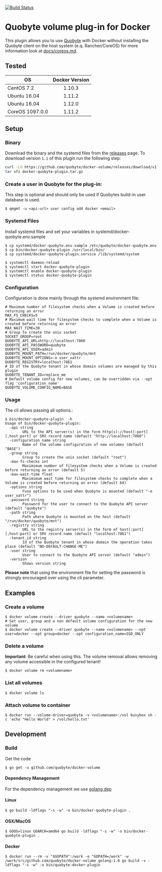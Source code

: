 [![Build Status](https://travis-ci.org/quobyte/docker-volume.svg?branch=master)](https://travis-ci.org/quobyte/docker-volume)

# Quobyte volume plug-in for Docker

This plugin allows you to use [Quobyte](https://www.quobyte.com) with Docker without installing the Quobyte client on the host system (e.q. Rancher/CoreOS) for more information look at [docs/coreos.md](docs/coreos.md).

## Tested

OS              | Docker Version
--------------- | :------------:
CentOS 7.2      |     1.10.3
Ubuntu 16.04    |     1.11.2
Ubuntu 16.04    |     1.12.0
CoreOS 1097.0.0 |     1.11.2

## Setup

### Binary

Download the binary and the systemd files from the [releases](https://github.com/quobyte/docker-volume/releases) page. To download version `1.1` of this plugin run the following step:

```bash
curl -LO https://github.com/quobyte/docker-volume/releases/download/v1.1/docker-quobyte-plugin.tar.gz
tar xfz docker-quobyte-plugin.tar.gz
```

### Create a user in Quobyte for the plug-in:

This step is optional and should only be used if Quobytes build-in user database is used.

```
$ qmgmt -u <api-url> user config add docker <email>
```

### Systemd Files

Install systemd files and set your variables in systemd/docker-quobyte.env.sample

```
$ cp systemd/docker-quobyte.env.sample /etc/quobyte/docker-quobyte.env
$ cp bin/docker-quobyte-plugin /usr/local/bin/
$ cp systemd/docker-quobyte-plugin.service /lib/systemd/system

$ systemctl daemon-reload
$ systemctl start docker-quobyte-plugin
$ systemctl enable docker-quobyte-plugin
$ systemctl status docker-quobyte-plugin
```

### Configuration

Configuration is done mainly through the systemd environment file:

```
# Maximum number of filesystem checks when a Volume is created before returning an error
MAX_FS_CHECKS=5
# Maximum wait time for filesystem checks to complete when a Volume is created before returning an error
MAX_WAIT_TIME=30
# Group to create the unix socket
SOCKET_GROUP=root
QUOBYTE_API_URL=http://localhost:7860
QUOBYTE_API_PASSWORD=quobyte
QUOBYTE_API_USER=admin
QUOBYTE_MOUNT_PATH=/run/docker/quobyte/mnt
QUOBYTE_MOUNT_OPTIONS=-o user_xattr
QUOBYTE_REGISTRY=localhost:7861
# ID of the Quobyte tenant in whose domain volumes are managed by this plugin
QUOBYTE_TENANT_ID=replace_me
# Default volume config for new volumes, can be overridden via --opt flag 'configuration_name'
QUOBYTE_VOLUME_CONFIG_NAME=BASE
```

### Usage

The cli allows passing all options.:

```
$ bin/docker-quobyte-plugin  -h
Usage of bin/docker-quobyte-plugin:
  -api string
        URL to the API server(s) in the form http(s)://host[:port][,host:port] or SRV record name (default "http://localhost:7860")
  -configuration_name string
        Name of the volume configuration of new volumes (default "BASE")
  -group string
        Group to create the unix socket (default "root")
  -max-fs-checks int
        Maximimum number of filesystem checks when a Volume is created before returning an error (default 5)
  -max-wait-time float
        Maximimum wait time for filesystem checks to complete when a Volume is created before returning an error (default 64)
  -options string
        Fuse options to be used when Quobyte is mounted (default "-o user_xattr")
  -password string
        Password for the user to connect to the Quobyte API server (default "quobyte")
  -path string
        Path where Quobyte is mounted on the host (default "/run/docker/quobyte/mnt")
  -registry string
        URL to the registry server(s) in the form of host[:port][,host:port] or SRV record name (default "localhost:7861")
  -tenant_id string
        Id of the Quobyte tenant in whose domain the operation takes place (default "NO-DEFAULT-CHANGE-ME")
  -user string
        User to connect to the Quobyte API server (default "admin")
  -version
        Shows version string
```
 __Please note__ that using the environment file for setting the password is strongly encouraged over using the cli parameter.


## Examples

### Create a volume

```
$ docker volume create --driver quobyte --name <volumename> 
# Set user, group and a non default volume configuration for the new volume
$ docker volume create --driver quobyte --name <volumename> --opt user=docker --opt group=docker --opt configuration_name=SSD_ONLY
```

### Delete a volume

__Important__: Be careful when using this. The volume removal allows removing any volume accessible in the configured tenant!

```
$ docker volume rm <volumename>
```

### List all volumes

```
$ docker volume ls
```

### Attach volume to container

```
$ docker run --volume-driver=quobyte -v <volumename>:/vol busybox sh -c 'echo "Hello World" > /vol/hello.txt'
```

## Development

### Build

Get the code

```
$ go get -u github.com/quobyte/docker-volume
```

#### Dependency Management

For the dependency management we use [golang dep](https://github.com/golang/dep)

#### Linux

```
$ go build -ldflags "-s -w" -o bin/docker-quobyte-plugin .
```

#### OSX/MacOS

```
$ GOOS=linux GOARCH=amd64 go build -ldflags "-s -w" -o bin/docker-quobyte-plugin .
```

#### Docker

```
$ docker run --rm -v "$GOPATH":/work -e "GOPATH=/work" -w /work/src/github.com/quobyte/docker-volume golang:1.8 go build -v -ldflags "-s -w" -o bin/quobyte-docker-plugin
```
